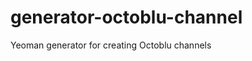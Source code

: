generator-octoblu-channel
=========================

Yeoman generator for creating Octoblu channels
